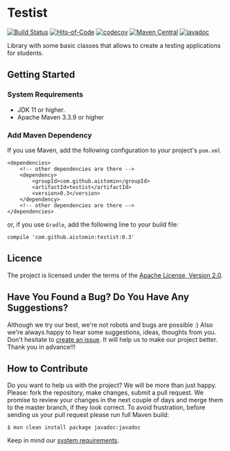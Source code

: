 # Testist
[![Build Status](https://travis-ci.org/aistomin/testist.svg?branch=master)](https://travis-ci.org/aistomin/testist)
[![Hits-of-Code](https://hitsofcode.com/github/aistomin/testist)](https://hitsofcode.com/github/aistomin/testist/view)
[![codecov](https://codecov.io/gh/aistomin/testist/branch/master/graph/badge.svg)](https://codecov.io/gh/aistomin/testist)
[![Maven Central](https://maven-badges.herokuapp.com/maven-central/com.github.aistomin/testist/badge.svg)](https://maven-badges.herokuapp.com/maven-central/com.github.aistomin/testist)
[![javadoc](https://javadoc.io/badge2/com.github.aistomin/testist/javadoc.svg)](https://javadoc.io/doc/com.github.aistomin/testist)

Library with some basic classes that allows to create a testing applications for students.

## Getting Started

### System Requirements
- JDK 11 or higher.
- Apache Maven 3.3.9 or higher

### Add Maven Dependency
If you use Maven, add the following configuration to your project's `pom.xml`
```maven
<dependencies>
    <!-- other dependencies are there -->
    <dependency>
        <groupId>com.github.aistomin</groupId>
        <artifactId>testist</artifactId>
        <version>0.3</version>
    </dependency>
    <!-- other dependencies are there -->
</dependencies>
```
or, if you use `Gradle`, add the following line to your build file:
```
compile 'com.github.aistomin:testist:0.3'
```

## Licence
The project is licensed under the terms of the
[Apache License, Version 2.0](http://www.apache.org/licenses/LICENSE-2.0.html).

## Have You Found a Bug? Do You Have Any Suggestions?
Although we try our best, we're not robots and bugs are possible :) Also we're
always happy to hear some suggestions, ideas, thoughts from you. Don't hesitate
to [create an issue](https://github.com/aistomin/testist/issues/new).
It will help us to make our project better. Thank you in advance!!!

## How to Contribute
Do you want to help us with the project? We will be more than just happy.
Please: fork the repository, make changes, submit a pull request. We promise
to review your changes in the next couple of days and merge them to the master
branch, if they look correct. To avoid frustration, before sending us your pull
request please run full Maven build:

```
$ mvn clean install package javadoc:javadoc
```
Keep in mind our [system requirements](#system-requirements).

